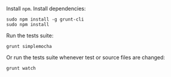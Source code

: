 Install `npm`. Install dependencies:

    sudo npm install -g grunt-cli
    sudo npm install

Run the tests suite:

    grunt simplemocha

Or run the tests suite whenever test or source files are changed:

    grunt watch

